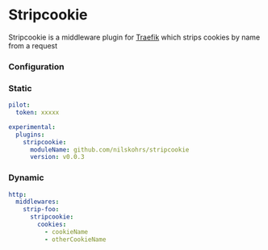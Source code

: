 # Stripcookie
Stripcookie is a middleware plugin for [Traefik](https://github.com/traefik/traefik) which strips cookies by name from a request

### Configuration

### Static

```yaml
pilot:
  token: xxxxx

experimental:
  plugins:
    stripcookie:
      moduleName: github.com/nilskohrs/stripcookie
      version: v0.0.3
```

### Dynamic

```yaml
http:
  middlewares:
    strip-foo:
      stripcookie:
        cookies:
          - cookieName
          - otherCookieName
```
